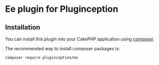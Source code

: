 # Ee plugin for Pluginception

## Installation

You can install this plugin into your CakePHP application using [composer](https://getcomposer.org).

The recommended way to install composer packages is:

```
composer require pluginception/ee
```
